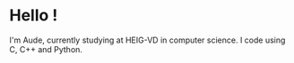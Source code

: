 # Hello !
I'm Aude, currently studying at HEIG-VD in computer science.
I code using C, C++ and Python.
